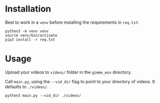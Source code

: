 # Installation
Best to work in a `venv` before installing the requirements in `req.txt`:

```
python3 -m venv venv
source venv/bin/activate
pip3 install -r req.txt
```

# Usage
Upload your videos to `videos/` folder in the `gimme_mov` directory.

Call `main.py`, using the `--vid_dir` flag to point to your directory of videos. It defaults to `./videos/`.

```
python3 main.py --vid_dir ./videos/
```